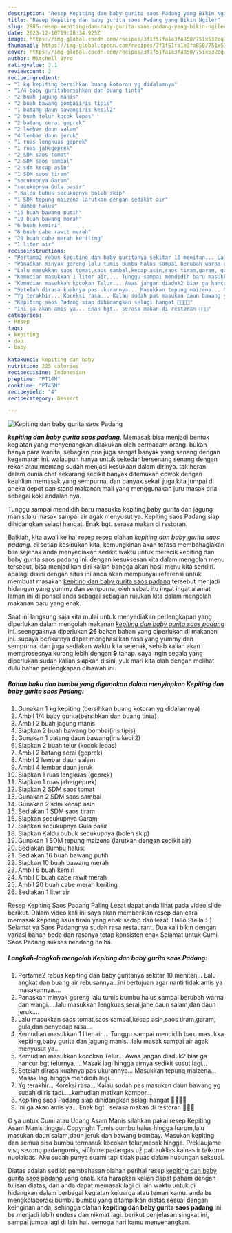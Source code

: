 ```yaml
---
description: "Resep Kepiting dan baby gurita saos Padang yang Bikin Ngiler"
title: "Resep Kepiting dan baby gurita saos Padang yang Bikin Ngiler"
slug: 2985-resep-kepiting-dan-baby-gurita-saos-padang-yang-bikin-ngiler
date: 2020-12-10T19:28:34.925Z
image: https://img-global.cpcdn.com/recipes/3f1f51fa1e3fa850/751x532cq70/kepiting-dan-baby-gurita-saos-padang-foto-resep-utama.jpg
thumbnail: https://img-global.cpcdn.com/recipes/3f1f51fa1e3fa850/751x532cq70/kepiting-dan-baby-gurita-saos-padang-foto-resep-utama.jpg
cover: https://img-global.cpcdn.com/recipes/3f1f51fa1e3fa850/751x532cq70/kepiting-dan-baby-gurita-saos-padang-foto-resep-utama.jpg
author: Mitchell Byrd
ratingvalue: 3.1
reviewcount: 3
recipeingredient:
- "1 kg kepiting bersihkan buang kotoran yg didalamnya"
- "1/4 baby guritabersihkan dan buang tinta"
- "2 buah jagung manis"
- "2 buah bawang bombaiiris tipis"
- "1 batang daun bawangiris kecil2"
- "2 buah telur kocok lepas"
- "2 batang serai geprek"
- "2 lembar daun salam"
- "4 lembar daun jeruk"
- "1 ruas lengkuas geprek"
- "1 ruas jahegeprek"
- "2 SDM saos tomat"
- "2 SDM saos sambal"
- "2 sdm kecap asin"
- "1 SDM saos tiram"
- "secukupnya Garam"
- "secukupnya Gula pasir"
- " Kaldu bubuk secukupnya boleh skip"
- "1 SDM tepung maizena larutkan dengan sedikit air"
- " Bumbu halus"
- "16 buah bawang putih"
- "10 buah bawang merah"
- "6 buah kemiri"
- "6 buah cabe rawit merah"
- "20 buah cabe merah keriting"
- "1 liter air"
recipeinstructions:
- "Pertama2 rebus kepiting dan baby guritanya sekitar 10 menitan... Lalu angkat dan buang air rebusannya...ini bertujuan agar nanti tidak amis ya masakannya...."
- "Panaskan minyak goreng lalu tumis bumbu halus sampai berubah warna dan wangi.....lalu masukkan lengkuas,serai,jahe,daun salam,dan daun jeruk...."
- "Lalu masukkan saos tomat,saos sambal,kecap asin,saos tiram,garam, gula,dan penyedap rasa..."
- "Kemudian masukkan 1 liter air.... Tunggu sampai mendidih baru masukka kepiting,baby gurita dan jagung manis...lalu masak sampai air agak menyusut ya.."
- "Kemudian masukkan kocokan Telur... Awas jangan diaduk2 biar ga hancur bgt telurnya.... Masak lagi hingga airnya sedikit susut lagi..."
- "Setelah dirasa kuahnya pas ukurannya... Masukkan tepung maizena... Masak lagi hingga mendidih lagi..."
- "Yg terakhir... Koreksi rasa... Kalau sudah pas masukan daun bawang yg sudah diiris tadi.....kemudian matikan kompor..."
- "Kepiting saos Padang siap dihidangkan selagi hangat 🤤🤤🤤🤤"
- "Ini ga akan amis ya... Enak bgt.. serasa makan di restoran 🤭🤭🤭"
categories:
- Resep
tags:
- kepiting
- dan
- baby

katakunci: kepiting dan baby 
nutrition: 225 calories
recipecuisine: Indonesian
preptime: "PT14M"
cooktime: "PT45M"
recipeyield: "4"
recipecategory: Dessert

---
```



![Kepiting dan baby gurita saos Padang](https://img-global.cpcdn.com/recipes/3f1f51fa1e3fa850/751x532cq70/kepiting-dan-baby-gurita-saos-padang-foto-resep-utama.jpg)

<b><i>kepiting dan baby gurita saos padang</i></b>, Memasak bisa menjadi bentuk kegiatan yang menyenangkan dilakukan oleh bermacam orang. bukan hanya para wanita, sebagian pria juga sangat banyak yang senang dengan kegemaran ini. walaupun hanya untuk sekedar bersenang senang dengan rekan atau memang sudah menjadi kesukaan dalam dirinya. tak heran dalam dunia chef sekarang sedikit banyak ditemukan cowok dengan keahlian memasak yang sempurna, dan banyak sekali juga kita jumpai di aneka depot dan stand makanan mall yang menggunakan juru masak pria sebagai koki andalan nya.

Tunggu sampai mendidih baru masukka kepiting,baby gurita dan jagung manis.lalu masak sampai air agak menyusut ya. Kepiting saos Padang siap dihidangkan selagi hangat. Enak bgt. serasa makan di restoran.

Baiklah, kita awali ke hal resep resep olahan <i>kepiting dan baby gurita saos padang</i>. di setiap kesibukan kita, kemungkinan akan terasa membahagiakan bila sejenak anda menyediakan sedikit waktu untuk meracik kepiting dan baby gurita saos padang ini. dengan kesuksesan kita dalam mengolah menu tersebut, bisa menjadikan diri kalian bangga akan hasil menu kita sendiri. apalagi disini dengan situs ini anda akan mempunyai referensi untuk membuat masakan <u>kepiting dan baby gurita saos padang</u> tersebut menjadi hidangan yang yummy dan sempurna, oleh sebab itu ingat ingat alamat laman ini di ponsel anda sebagai sebagian rujukan kita dalam mengolah makanan baru yang enak.


Saat ini langsung saja kita mulai untuk menyediakan perlengkapan yang diperlukan dalam mengolah makanan <u><i>kepiting dan baby gurita saos padang</i></u> ini. seenggaknya diperlukan <b>26</b> bahan bahan yang diperlukan di makanan ini. supaya berikutnya dapat menghasilkan rasa yang yummy dan sempurna. dan juga sediakan waktu kita sejenak, sebab kalian akan memprosesnya kurang lebih dengan <b>9</b> tahap. saya ingin segala yang diperlukan sudah kalian siapkan disini, yuk mari kita olah dengan melihat dulu bahan perlengkapan dibawah ini.

<!--inarticleads1-->

##### Bahan baku dan bumbu yang digunakan dalam menyiapkan Kepiting dan baby gurita saos Padang:

1. Gunakan 1 kg kepiting (bersihkan buang kotoran yg didalamnya)
1. Ambil 1/4 baby gurita(bersihkan dan buang tinta)
1. Ambil 2 buah jagung manis
1. Siapkan 2 buah bawang bombai(iris tipis)
1. Gunakan 1 batang daun bawang(iris kecil2)
1. Siapkan 2 buah telur (kocok lepas)
1. Ambil 2 batang serai (geprek)
1. Ambil 2 lembar daun salam
1. Ambil 4 lembar daun jeruk
1. Siapkan 1 ruas lengkuas (geprek)
1. Siapkan 1 ruas jahe(geprek)
1. Siapkan 2 SDM saos tomat
1. Gunakan 2 SDM saos sambal
1. Gunakan 2 sdm kecap asin
1. Sediakan 1 SDM saos tiram
1. Siapkan secukupnya Garam
1. Siapkan secukupnya Gula pasir
1. Siapkan  Kaldu bubuk secukupnya (boleh skip)
1. Gunakan 1 SDM tepung maizena (larutkan dengan sedikit air)
1. Sediakan  Bumbu halus:
1. Sediakan 16 buah bawang putih
1. Siapkan 10 buah bawang merah
1. Ambil 6 buah kemiri
1. Ambil 6 buah cabe rawit merah
1. Ambil 20 buah cabe merah keriting
1. Sediakan 1 liter air


Resep Kepiting Saos Padang Paling Lezat dapat anda lihat pada video slide berikut. Dalam video kali ini saya akan memberikan resep dan cara memasak kepiting saus tiram yang enak sedap dan lezat. Hallo Stella :-) Selamat ya Saos Padangnya sudah rasa restaurant. Dua kali bikin dengan variasi bahan beda dan rasanya tetap konsisten enak Selamat untuk Cumi Saos Padang sukses nendang ha ha. 

<!--inarticleads2-->

##### Langkah-langkah mengolah Kepiting dan baby gurita saos Padang:

1. Pertama2 rebus kepiting dan baby guritanya sekitar 10 menitan... Lalu angkat dan buang air rebusannya...ini bertujuan agar nanti tidak amis ya masakannya....
1. Panaskan minyak goreng lalu tumis bumbu halus sampai berubah warna dan wangi.....lalu masukkan lengkuas,serai,jahe,daun salam,dan daun jeruk....
1. Lalu masukkan saos tomat,saos sambal,kecap asin,saos tiram,garam, gula,dan penyedap rasa...
1. Kemudian masukkan 1 liter air.... Tunggu sampai mendidih baru masukka kepiting,baby gurita dan jagung manis...lalu masak sampai air agak menyusut ya..
1. Kemudian masukkan kocokan Telur... Awas jangan diaduk2 biar ga hancur bgt telurnya.... Masak lagi hingga airnya sedikit susut lagi...
1. Setelah dirasa kuahnya pas ukurannya... Masukkan tepung maizena... Masak lagi hingga mendidih lagi...
1. Yg terakhir... Koreksi rasa... Kalau sudah pas masukan daun bawang yg sudah diiris tadi.....kemudian matikan kompor...
1. Kepiting saos Padang siap dihidangkan selagi hangat 🤤🤤🤤🤤
1. Ini ga akan amis ya... Enak bgt.. serasa makan di restoran 🤭🤭🤭


O ya untuk Cumi atau Udang Asam Manis silahkan pakai resep Kepiting Asam Manis tinggal. Copyright Tumis bumbu halus hingga harum,lalu masukan daun salam,daun jeruk dan bawang bombay. Masukan kepiting dan semua sisa bumbu termasuk kocokan telur,masak hingga. Prekiaujame visų sezonų padangomis, siūlome padangas už patrauklias kainas ir taikome nuolaidas. Aku sudah punya suami tapi tidak puas dalam hubungan seksual. 

Diatas adalah sedikit pembahasan olahan perihal resep <u>kepiting dan baby gurita saos padang</u> yang enak. kita harapkan kalian dapat paham dengan tulisan diatas, dan anda dapat memasak lagi di lain waktu untuk di hidangkan dalam berbagai kegiatan keluarga atau teman kamu. anda bs mengkolaborasi bumbu bumbu yang ditampilkan diatas sesuai dengan keinginan anda, sehingga olahan <b>kepiting dan baby gurita saos padang</b> ini bs menjadi lebih endess dan nikmat lagi. berikut penjelasan singkat ini, sampai jumpa lagi di lain hal. semoga hari kamu menyenangkan.
